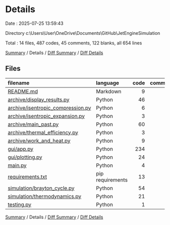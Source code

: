 # Details

Date : 2025-07-25 13:59:43

Directory c:\\Users\\User\\OneDrive\\Documents\\GitHub\\JetEngineSimulation

Total : 14 files,  487 codes, 45 comments, 122 blanks, all 654 lines

[Summary](results.md) / Details / [Diff Summary](diff.md) / [Diff Details](diff-details.md)

## Files
| filename | language | code | comment | blank | total |
| :--- | :--- | ---: | ---: | ---: | ---: |
| [README.md](/README.md) | Markdown | 9 | 0 | 4 | 13 |
| [archive/display\_results.py](/archive/display_results.py) | Python | 46 | 5 | 10 | 61 |
| [archive/isentropic\_compression.py](/archive/isentropic_compression.py) | Python | 6 | 0 | 3 | 9 |
| [archive/isentropic\_expansion.py](/archive/isentropic_expansion.py) | Python | 3 | 0 | 2 | 5 |
| [archive/main\_past.py](/archive/main_past.py) | Python | 60 | 14 | 15 | 89 |
| [archive/thermal\_efficiency.py](/archive/thermal_efficiency.py) | Python | 3 | 0 | 1 | 4 |
| [archive/work\_and\_heat.py](/archive/work_and_heat.py) | Python | 9 | 0 | 4 | 13 |
| [gui/app.py](/gui/app.py) | Python | 234 | 19 | 53 | 306 |
| [gui/plotting.py](/gui/plotting.py) | Python | 24 | 1 | 10 | 35 |
| [main.py](/main.py) | Python | 4 | 0 | 2 | 6 |
| [requirements.txt](/requirements.txt) | pip requirements | 13 | 0 | 1 | 14 |
| [simulation/brayton\_cycle.py](/simulation/brayton_cycle.py) | Python | 54 | 6 | 9 | 69 |
| [simulation/thermodynamics.py](/simulation/thermodynamics.py) | Python | 21 | 0 | 7 | 28 |
| [testing.py](/testing.py) | Python | 1 | 0 | 1 | 2 |

[Summary](results.md) / Details / [Diff Summary](diff.md) / [Diff Details](diff-details.md)